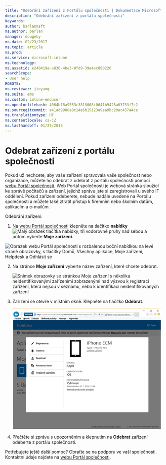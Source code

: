 ```yaml
---
title: "Odebrání zařízení z Portálu společnosti | Dokumentace Microsoftu"
description: "Odebrání zařízení z portálu společnosti"
keywords: 
author: barlanmsft
ms.author: barlan
manager: dougeby
ms.date: 02/23/2017
ms.topic: article
ms.prod: 
ms.service: microsoft-intune
ms.technology: 
ms.assetid: e240419a-a836-4be3-8fd9-39a4ec890226
searchScope:
- User help
ROBOTS: 
ms.reviewer: jieyang
ms.suite: ems
ms.custom: intune-enduser
ms.openlocfilehash: 4064b18a9553c3818008c0641b9428a03733f7c2
ms.sourcegitcommit: a41ad9988a8c14e6b15123a9ea9bc29ac437a4ce
ms.translationtype: HT
ms.contentlocale: cs-CZ
ms.lasthandoff: 01/25/2018
---
```

# <a name="remove-your-device-from-the-company-portal"></a>Odebrat zařízení z portálu společnosti

Pokud už nechcete, aby vaše zařízení spravovala vaše společnost nebo organizace, můžete ho odebrat z odebrat z portálu společnosti pomocí [webu Portál společnosti](https://portal.manage.microsoft.com#HelpDeskDialog). Web Portál společnosti je webová stránka sloužící ke správě počítačů a zařízení, jejichž správu jste si zaregistrovali u svého IT oddělení. Pokud zařízení odeberete, nebude nadále uvedené na Portálu společnosti a můžete také ztratit přístup k firemním nebo školním datům, aplikacím a e-mailům.

Odebrání zařízení:

1.  Na [webu Portál společnosti](https://portal.manage.microsoft.com#HelpDeskDialog) klepněte na tlačítko __nabídky__ ![Malý obrázek tlačítka nabídky, tři vodorovné pruhy nad sebou](/Intune/whats-new/media/CP_hamburger_menu.png) a potom vyberte __Moje zařízení__.

  ![Obrázek webu Portál společnosti s rozbalenou boční nabídkou na levé straně obrazovky, s tlačítky Domů, Všechny aplikace, Moje zařízení, Helpdesk a Odhlásit se](/media/iwp-expanded-sidebar.png)

2. Na stránce __Moje zařízení__ vyberte název zařízení, které chcete odebrat.

    ![Snímek obrazovky se stránkou Moje zařízení s několika neidentifikovanými zařízeními zobrazenými nad výzvou k registraci zařízení, která nejsou v seznamu, nebo k identifikaci neidentifikovaných zařízení](./media/macOS_enroll_002_tap_here_banner.png)

3.  Zařízení se otevře v místním okně. Klepněte na tlačítko **Odebrat**.

    ![Všechny možnosti pro vybrané zařízení na webu Portál společnosti, včetně možnosti Přejmenovat, Odebrat, Resetovat zařízení, Resetovat heslo a Vzdálené uzamčení ](./media/iwp-screen-with-all-options.png)

4. Přečtěte si zprávu s upozorněním a klepnutím na **Odebrat** zařízení odeberte z portálu společnosti.

Potřebujete ještě další pomoc? Obraťte se na podporu ve vaší společnosti. Kontaktní údaje najdete na [webu Portál společnosti](https://portal.manage.microsoft.com#HelpDeskDialog).
